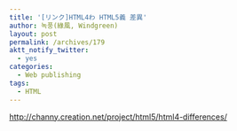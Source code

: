 ```yaml
---
title: '[リンク]HTML4わ HTML5義 差異'
author: 녹풍(綠風, Windgreen)
layout: post
permalink: /archives/179
aktt_notify_twitter:
  - yes
categories:
  - Web publishing
tags:
  - HTML
---
```

<a target="_top" href="http://channy.creation.net/project/html5/html4-differences/">http://channy.creation.net/project/html5/html4-differences/</a>
